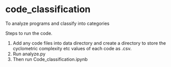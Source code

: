 # code_classification
To analyze programs and classify into categories

Steps to run the code.
1. Add any code files into data directory and create a directory to store the cyclometric complexity etc values of each code as .csv.
2. Run analyze.py
3. Then run Code_classification.ipynb 
